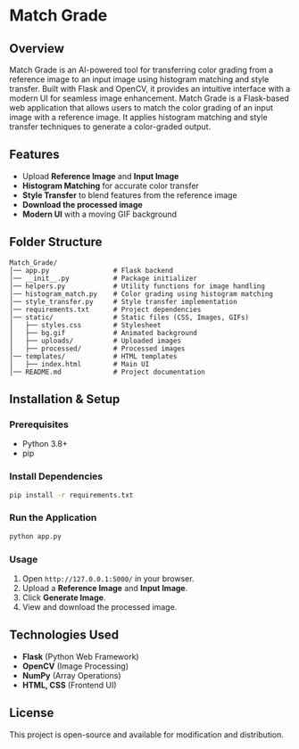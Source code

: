 # Match Grade

## Overview

Match Grade is an AI-powered tool for transferring color grading from a reference image to an input image using histogram matching and style transfer. Built with Flask and OpenCV, it provides an intuitive interface with a modern UI for seamless image enhancement.
Match Grade is a Flask-based web application that allows users to match the color grading of an input image with a reference image. It applies histogram matching and style transfer techniques to generate a color-graded output.

## Features

- Upload **Reference Image** and **Input Image**
- **Histogram Matching** for accurate color transfer
- **Style Transfer** to blend features from the reference image
- **Download the processed image**
- **Modern UI** with a moving GIF background

## Folder Structure

```
Match_Grade/
│── app.py                # Flask backend
│── __init__.py           # Package initializer
│── helpers.py            # Utility functions for image handling
│── histogram_match.py    # Color grading using histogram matching
│── style_transfer.py     # Style transfer implementation
│── requirements.txt      # Project dependencies
│── static/               # Static files (CSS, Images, GIFs)
│   ├── styles.css        # Stylesheet
│   ├── bg.gif            # Animated background
│   ├── uploads/          # Uploaded images
│   ├── processed/        # Processed images
│── templates/            # HTML templates
│   ├── index.html        # Main UI
│── README.md             # Project documentation
```

## Installation & Setup

### Prerequisites

- Python 3.8+
- pip

### Install Dependencies

```sh
pip install -r requirements.txt
```

### Run the Application

```sh
python app.py
```

### Usage

1. Open `http://127.0.0.1:5000/` in your browser.
2. Upload a **Reference Image** and **Input Image**.
3. Click **Generate Image**.
4. View and download the processed image.

## Technologies Used

- **Flask** (Python Web Framework)
- **OpenCV** (Image Processing)
- **NumPy** (Array Operations)
- **HTML, CSS** (Frontend UI)

## License

This project is open-source and available for modification and distribution.

